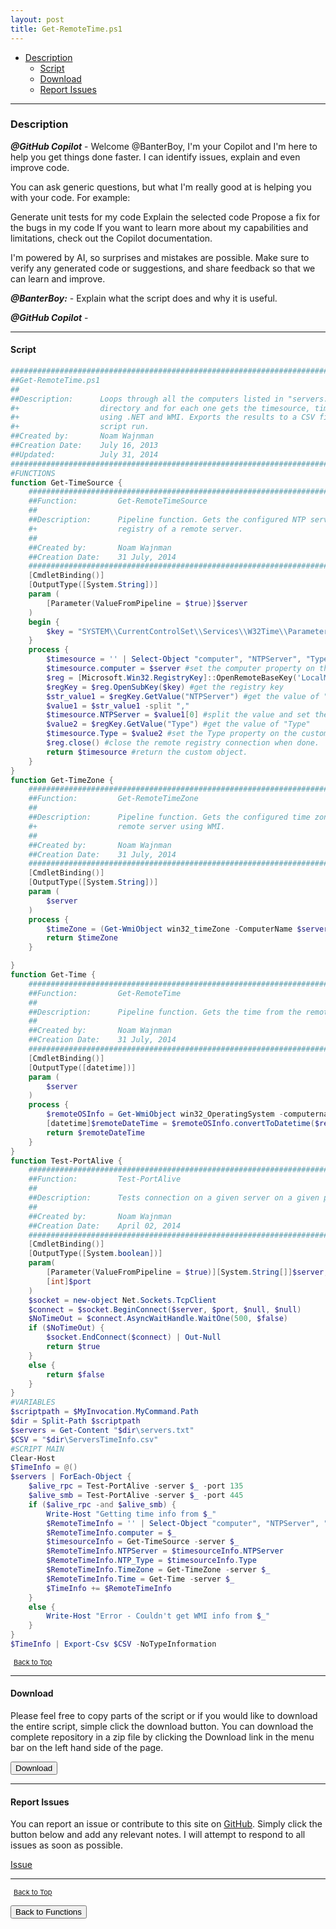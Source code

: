 ```yaml
---
layout: post
title: Get-RemoteTime.ps1
---
```


- [Description](#description)
  - [Script](#script)
  - [Download](#download)
  - [Report Issues](#report-issues)

---

### Description

**_@GitHub Copilot_** - Welcome @BanterBoy, I'm your Copilot and I'm here to help you get things done faster. I can identify issues, explain and even improve code.

You can ask generic questions, but what I'm really good at is helping you with your code. For example:

Generate unit tests for my code
Explain the selected code
Propose a fix for the bugs in my code
If you want to learn more about my capabilities and limitations, check out the Copilot documentation.

I'm powered by AI, so surprises and mistakes are possible. Make sure to verify any generated code or suggestions, and share feedback so that we can learn and improve.

**_@BanterBoy:_** - Explain what the script does and why it is useful.

**_@GitHub Copilot_** -

---

#### Script

```powershell
#############################################################################################
##Get-RemoteTime.ps1
##
##Description:      Loops through all the computers listed in "servers.txt" in the script
#+                  directory and for each one gets the timesource, timezone and the time
#+                  using .NET and WMI. Exports the results to a CSV file at the end of the
#+                  script run.
##Created by:       Noam Wajnman
##Creation Date:    July 16, 2013
##Updated:          July 31, 2014
##############################################################################################
#FUNCTIONS
function Get-TimeSource {
    #############################################################################################
    ##Function:         Get-RemoteTimeSource
    ##
    ##Description:      Pipeline function. Gets the configured NTP server timesource from the
    #+                  registry of a remote server.
    ##
    ##Created by:       Noam Wajnman
    ##Creation Date:    31 July, 2014
    ##############################################################################################
    [CmdletBinding()]
    [OutputType([System.String])]
    param (
        [Parameter(ValueFromPipeline = $true)]$server
    )
    begin {
        $key = "SYSTEM\\CurrentControlSet\\Services\\W32Time\\Parameters" #path/name of the reg key
    }
    process {
        $timesource = '' | Select-Object "computer", "NTPServer", "Type" #Create a custom object properties "computer", "NTPServer" and "Type"
        $timesource.computer = $server #set the computer property on the custom object
        $reg = [Microsoft.Win32.RegistryKey]::OpenRemoteBaseKey('LocalMachine', $server) #connect to the remote registry
        $regKey = $reg.OpenSubKey($key) #get the registry key
        $str_value1 = $regKey.GetValue("NTPServer") #get the value of "NTPServer"
        $value1 = $str_value1 -split ","
        $timesource.NTPServer = $value1[0] #split the value and set the NTPServer property on the custom object to the first returned timesource.
        $value2 = $regKey.GetValue("Type") #get the value of "Type"
        $timesource.Type = $value2 #set the Type property on the custom object
        $reg.close() #close the remote registry connection when done.
        return $timesource #return the custom object.
    }
}
function Get-TimeZone {
    #############################################################################################
    ##Function:         Get-RemoteTimeZone
    ##
    ##Description:      Pipeline function. Gets the configured time zone from the
    #+                  remote server using WMI.
    ##
    ##Created by:       Noam Wajnman
    ##Creation Date:    31 July, 2014
    ##############################################################################################
    [CmdletBinding()]
    [OutputType([System.String])]
    param (
        $server
    )
    process {
        $timeZone = (Get-WmiObject win32_timeZone -ComputerName $server).caption
        return $timeZone
    }

}
function Get-Time {
    #############################################################################################
    ##Function:         Get-RemoteTime
    ##
    ##Description:      Pipeline function. Gets the time from the remote server using WMI.
    ##
    ##Created by:       Noam Wajnman
    ##Creation Date:    31 July, 2014
    ##############################################################################################
    [CmdletBinding()]
    [OutputType([datetime])]
    param (
        $server
    )
    process {
        $remoteOSInfo = Get-WmiObject win32_OperatingSystem -computername $server
        [datetime]$remoteDateTime = $remoteOSInfo.convertToDatetime($remoteOSInfo.LocalDateTime)
        return $remoteDateTime
    }
}
function Test-PortAlive {
    #############################################################################################
    ##Function:         Test-PortAlive
    ##
    ##Description:      Tests connection on a given server on a given port.
    ##
    ##Created by:       Noam Wajnman
    ##Creation Date:    April 02, 2014
    ##############################################################################################
    [CmdletBinding()]
    [OutputType([System.boolean])]
    param(
        [Parameter(ValueFromPipeline = $true)][System.String[]]$server,
        [int]$port
    )
    $socket = new-object Net.Sockets.TcpClient
    $connect = $socket.BeginConnect($server, $port, $null, $null)
    $NoTimeOut = $connect.AsyncWaitHandle.WaitOne(500, $false)
    if ($NoTimeOut) {
        $socket.EndConnect($connect) | Out-Null
        return $true
    }
    else {
        return $false
    }
}
#VARIABLES
$scriptpath = $MyInvocation.MyCommand.Path
$dir = Split-Path $scriptpath
$servers = Get-Content "$dir\servers.txt"
$CSV = "$dir\ServersTimeInfo.csv"
#SCRIPT MAIN
Clear-Host
$TimeInfo = @()
$servers | ForEach-Object {
    $alive_rpc = Test-PortAlive -server $_ -port 135
    $alive_smb = Test-PortAlive -server $_ -port 445
    if ($alive_rpc -and $alive_smb) {
        Write-Host "Getting time info from $_"
        $RemoteTimeInfo = '' | Select-Object "computer", "NTPServer", "NTP_Type", "TimeZone", "Time"
        $RemoteTimeInfo.computer = $_
        $timesourceInfo = Get-TimeSource -server $_
        $RemoteTimeInfo.NTPServer = $timesourceInfo.NTPServer
        $RemoteTimeInfo.NTP_Type = $timesourceInfo.Type
        $RemoteTimeInfo.TimeZone = Get-TimeZone -server $_
        $RemoteTimeInfo.Time = Get-Time -server $_
        $TimeInfo += $RemoteTimeInfo
    }
    else {
        Write-Host "Error - Couldn't get WMI info from $_"
    }
}
$TimeInfo | Export-Csv $CSV -NoTypeInformation
```

<span style="font-size:11px;"><a href="#"><i class="fas fa-caret-up" aria-hidden="true" style="color: white; margin-right:5px;"></i>Back to Top</a></span>

---

#### Download

Please feel free to copy parts of the script or if you would like to download the entire script, simple click the download button. You can download the complete repository in a zip file by clicking the Download link in the menu bar on the left hand side of the page.

<button class="btn" type="submit" onclick="window.open('/PowerShell/functions/time/Get-RemoteTime.ps1')">
    <i class="fa fa-cloud-download-alt">
    </i>
        Download
</button>

---

#### Report Issues

You can report an issue or contribute to this site on <a href="https://github.com/BanterBoy/scripts-blog/issues">GitHub</a>. Simply click the button below and add any relevant notes. I will attempt to respond to all issues as soon as possible.

<!-- Place this tag where you want the button to render. -->

<a class="github-button" href="https://github.com/BanterBoy/scripts-blog/issues/new?title=Get-RemoteTime.ps1&body=There is a problem with this function. Please find details below." data-show-count="true" aria-label="Issue BanterBoy/scripts-blog on GitHub">Issue</a>

---

<span style="font-size:11px;"><a href="#"><i class="fas fa-caret-up" aria-hidden="true" style="color: white; margin-right:5px;"></i>Back to Top</a></span>

<a href="/menu/_pages/functions.html">
    <button class="btn">
        <i class='fas fa-reply'>
        </i>
            Back to Functions
    </button>
</a>

[1]: http://ecotrust-canada.github.io/markdown-toc
[2]: https://github.com/googlearchive/code-prettify
